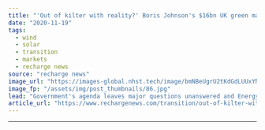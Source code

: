 ```yaml
---
title: "'Out of kilter with reality?' Boris Johnson's $16bn UK green masterplan questioned"
date: "2020-11-19"
tags: 
  - wind
  - solar
  - transition
  - markets
  - recharge news
source: "recharge news"
image_url: "https://images-global.nhst.tech/image/bmNBeUgrU2tKdGdLUUxYNFd6Q09zMURyaEdPcnprZFhnN2Z0eDE0ZDFLTT0=/nhst/binary/d5a1735c0516fed2e3ba50c1dbc1bda7"
image_fp: "/assets/img/post_thumbnails/86.jpg"
lead: "Government's agenda leaves major questions unanswered and Energy White Paper still missing, commentators say"
article_url: "https://www.rechargenews.com/transition/out-of-kilter-with-reality-boris-johnsons-16bn-uk-green-masterplan-questioned/2-1-915642"
---
```


---
